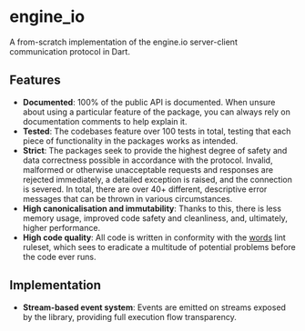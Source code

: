 # engine_io

A from-scratch implementation of the engine.io server-client communication
protocol in Dart.

## Features

- **Documented**: 100% of the public API is documented. When unsure about using
  a particular feature of the package, you can always rely on documentation
  comments to help explain it.
- **Tested**: The codebases feature over 100 tests in total, testing that each
  piece of functionality in the packages works as intended.
- **Strict**: The packages seek to provide the highest degree of safety and data
  correctness possible in accordance with the protocol. Invalid, malformed or
  otherwise unacceptable requests and responses are rejected immediately, a
  detailed exception is raised, and the connection is severed. In total, there
  are over 40+ different, descriptive error messages that can be thrown in
  various circumstances.
- **High canonicalisation and immutability**: Thanks to this, there is less
  memory usage, improved code safety and cleanliness, and, ultimately, higher
  performance.
- **High code quality**: All code is written in conformity with the
  [words](https://github.com/wordcollector/words) lint ruleset, which sees to
  eradicate a multitude of potential problems before the code ever runs.

## Implementation

- **Stream-based event system**: Events are emitted on streams exposed by the
  library, providing full execution flow transparency.
